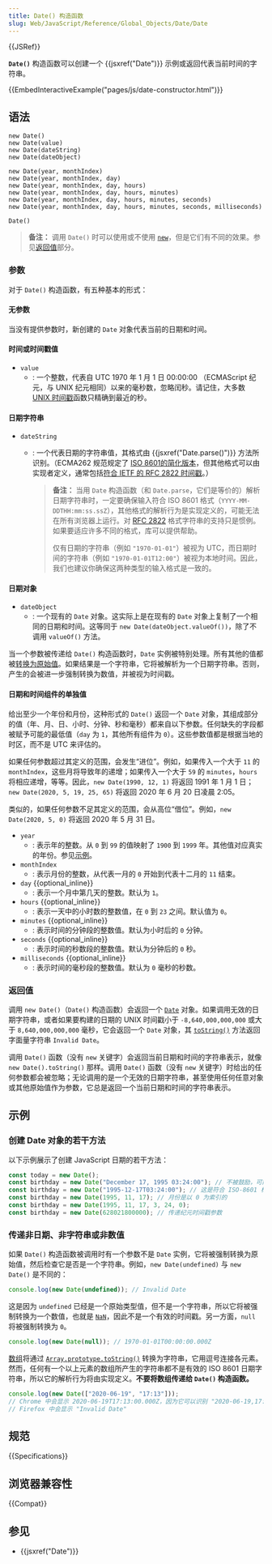 ```yaml
---
title: Date() 构造函数
slug: Web/JavaScript/Reference/Global_Objects/Date/Date
---
```


{{JSRef}}

**`Date()`** 构造函数可以创建一个 {{jsxref("Date")}} 示例或返回代表当前时间的字符串。

{{EmbedInteractiveExample("pages/js/date-constructor.html")}}

## 语法

```js-nolint
new Date()
new Date(value)
new Date(dateString)
new Date(dateObject)

new Date(year, monthIndex)
new Date(year, monthIndex, day)
new Date(year, monthIndex, day, hours)
new Date(year, monthIndex, day, hours, minutes)
new Date(year, monthIndex, day, hours, minutes, seconds)
new Date(year, monthIndex, day, hours, minutes, seconds, milliseconds)

Date()
```

> **备注：** 调用 `Date()` 时可以使用或不使用 [`new`](/zh-CN/docs/Web/JavaScript/Reference/Operators/new)，但是它们有不同的效果。参见[返回值](#返回值)部分。

### 参数

对于 `Date()` 构造函数，有五种基本的形式：

#### 无参数

当没有提供参数时，新创建的 `Date` 对象代表当前的日期和时间。

#### 时间或时间戳值

- `value`
  - : 一个整数，代表自 UTC 1970 年 1 月 1 日 00:00:00 （ECMAScript 纪元，与 UNIX 纪元相同）以来的毫秒数，忽略闰秒。请记住，大多数 [UNIX 时间戳](https://pubs.opengroup.org/onlinepubs/9699919799/basedefs/V1_chap04.html#tag_04_16)函数只精确到最近的秒。

#### 日期字符串

- `dateString`

  - : 一个代表日期的字符串值，其格式由 {{jsxref("Date.parse()")}} 方法所识别。（ECMA262 规范规定了 [ISO 8601的简化版本](https://tc39.es/ecma262/#sec-date-time-string-format)，但其他格式可以由实现者定义，通常包括[符合 IETF 的 RFC 2822 时间戳](https://datatracker.ietf.org/doc/html/rfc2822#page-14)。）

    > **备注：** 当用 `Date` 构造函数（和 `Date.parse`，它们是等价的）解析日期字符串时，一定要确保输入符合 ISO 8601 格式（`YYYY-MM-DDTHH:mm:ss.ssZ`），其他格式的解析行为是实现定义的，可能无法在所有浏览器上运行。对 [RFC 2822](https://datatracker.ietf.org/doc/html/rfc2822) 格式字符串的支持只是惯例。如果要适应许多不同的格式，库可以提供帮助。
    >
    > 仅有日期的字符串（例如 `"1970-01-01"`）被视为 UTC，而日期时间的字符串（例如 `"1970-01-01T12:00"`）被视为本地时间。因此，我们也建议你确保这两种类型的输入格式是一致的。

#### 日期对象

- `dateObject`
  - : 一个现有的 `Date` 对象。这实际上是在现有的 `Date` 对象上复制了一个相同的日期和时间。这等同于 `new Date(dateObject.valueOf())`，除了不调用 `valueOf()` 方法。

当一个参数被传递给 `Date()` 构造函数时，`Date` 实例被特别处理。所有其他的值都被[转换为原始值](/zh-CN/docs/Web/JavaScript/Data_structures#强制原始值转换)。如果结果是一个字符串，它将被解析为一个日期字符串。否则，产生的会被进一步强制转换为数值，并被视为时间戳。

#### 日期和时间组件的单独值

给出至少一个年份和月份，这种形式的 `Date()` 返回一个 `Date` 对象，其组成部分的值（年、月、日、小时、分钟、秒和毫秒）都来自以下参数。任何缺失的字段都被赋予可能的最低值（`day` 为 `1`，其他所有组件为 `0`）。这些参数值都是根据当地的时区，而不是 UTC 来评估的。

如果任何参数超过其定义的范围，会发生“进位”。例如，如果传入一个大于 `11` 的 `monthIndex`，这些月将导致年的递增；如果传入一个大于 `59` 的 `minutes`，`hours` 将相应递增，等等。因此，`new Date(1990, 12, 1)` 将返回 1991 年 1 月 1 日；`new Date(2020, 5, 19, 25, 65)` 将返回 2020 年 6 月 20 日凌晨 2:05。

类似的，如果任何参数不足其定义的范围，会从高位“借位”。例如，`new Date(2020, 5, 0)` 将返回 2020 年 5 月 31 日。

- `year`
  - : 表示年的整数。从 `0` 到 `99` 的值映射了 `1900` 到 `1999` 年。其他值对应真实的年份。参见[示例](/zh-CN/docs/Web/JavaScript/Reference/Global_Objects/Date#将两位数年份映射为_1900_-_1999_年)。
- `monthIndex`
  - : 表示月份的整数，从代表一月的 `0` 开始到代表十二月的 `11` 结束。
- `day` {{optional_inline}}
  - : 表示一个月中第几天的整数。默认为 `1`。
- `hours` {{optional_inline}}
  - : 表示一天中的小时数的整数值，在 `0` 到 `23` 之间。默认值为 `0`。
- `minutes` {{optional_inline}}
  - : 表示时间的分钟段的整数值。默认为小时后的 `0` 分钟。
- `seconds` {{optional_inline}}
  - : 表示时间的秒数段的整数值。默认为分钟后的 `0` 秒。
- `milliseconds` {{optional_inline}}
  - : 表示时间的毫秒段的整数值。默认为 `0` 毫秒的秒数。

### 返回值

调用 `new Date()`（`Date()` 构造函数）会返回一个 [`Date`](/zh-CN/docs/Web/JavaScript/Reference/Global_Objects/Date) 对象。如果调用无效的日期字符串，或者如果要构建的日期的 UNIX 时间戳小于 `-8,640,000,000,000` 或大于 `8,640,000,000,000` 毫秒，它会返回一个 `Date` 对象，其 [`toString()`](/zh-CN/docs/Web/JavaScript/Reference/Global_Objects/Date/toString) 方法返回字面量字符串 `Invalid Date`。

调用 `Date()` 函数（没有 `new` 关键字）会返回当前日期和时间的字符串表示，就像 `new Date().toString()` 那样。调用 `Date()` 函数（没有 `new` 关键字）时给出的任何参数都会被忽略；无论调用的是一个无效的日期字符串，甚至使用任何任意对象或其他原始值作为参数，它总是返回一个当前日期和时间的字符串表示。

## 示例

### 创建 Date 对象的若干方法

以下示例展示了创建 JavaScript 日期的若干方法：

```js
const today = new Date();
const birthday = new Date("December 17, 1995 03:24:00"); // 不被鼓励，可能不会在所有运行时环境起作用
const birthday = new Date("1995-12-17T03:24:00"); // 这是符合 ISO-8601 标准的，将可靠地工作
const birthday = new Date(1995, 11, 17); // 月份是以 0 为索引的
const birthday = new Date(1995, 11, 17, 3, 24, 0);
const birthday = new Date(628021800000); // 传递纪元时间戳参数
```

### 传递非日期、非字符串或非数值

如果 `Date()` 构造函数被调用时有一个参数不是 `Date` 实例，它将被强制转换为原始值，然后检查它是否是一个字符串。例如，`new Date(undefined)` 与 `new Date()` 是不同的：

```js
console.log(new Date(undefined)); // Invalid Date
```

这是因为 `undefined` 已经是一个原始类型值，但不是一个字符串，所以它将被强制转换为一个数值，也就是 [`NaN`](/zh-CN/docs/Web/JavaScript/Reference/Global_Objects/NaN)，因此不是一个有效的时间戳。另一方面，`null` 将被强制转换为 `0`。

```js
console.log(new Date(null)); // 1970-01-01T00:00:00.000Z
```

[数组](/zh-CN/docs/Web/JavaScript/Reference/Global_Objects/Array)将通过 [`Array.prototype.toString()`](/zh-CN/docs/Web/JavaScript/Reference/Global_Objects/Array/toString) 转换为字符串，它用逗号连接各元素。然而，任何有一个以上元素的数组所产生的字符串都不是有效的 ISO 8601 日期字符串，所以它的解析行为将由实现定义。**不要将数组传递给 `Date()` 构造函数。**

```js
console.log(new Date(["2020-06-19", "17:13"]));
// Chrome 中会显示 2020-06-19T17:13:00.000Z，因为它可以识别 "2020-06-19,17:13" 这种形式
// Firefox 中会显示 "Invalid Date"
```

## 规范

{{Specifications}}

## 浏览器兼容性

{{Compat}}

## 参见

- {{jsxref("Date")}}
